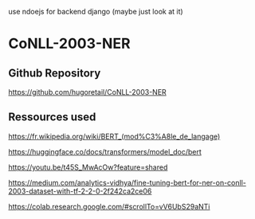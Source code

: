 use ndoejs for backend
django (maybe just look at it)

# CoNLL-2003-NER

## Github Repository

https://github.com/hugoretail/CoNLL-2003-NER

## Ressources used

https://fr.wikipedia.org/wiki/BERT_(mod%C3%A8le_de_langage)

https://huggingface.co/docs/transformers/model_doc/bert

https://youtu.be/t45S_MwAcOw?feature=shared

https://medium.com/analytics-vidhya/fine-tuning-bert-for-ner-on-conll-2003-dataset-with-tf-2-2-0-2f242ca2ce06

https://colab.research.google.com/#scrollTo=vV6UbS29aNTi


